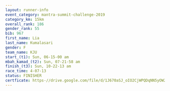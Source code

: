 ```yaml
---
layout: runner-info 
event_category: mantra-summit-challenge-2019 
category_km: 15km 
overall_rank: 186
gender_rank: 55
bib: 967
first_name: Lia
last_name: Kumalasari
gender: F
team_name: KJU
start_(t1): Sun, 06-15-00 am
mbah_kamad_(t2): Sun, 07-21-58 am
finish_(t3): Sun, 10-22-13 am
race_time: 4-07-13
status: FINISHER
certficate: https-//drive.google.com/file/d/1J670aSJ_oIO2CjWPQDqNN5yOW2tnZDYO/view?usp=sharing
---
```

